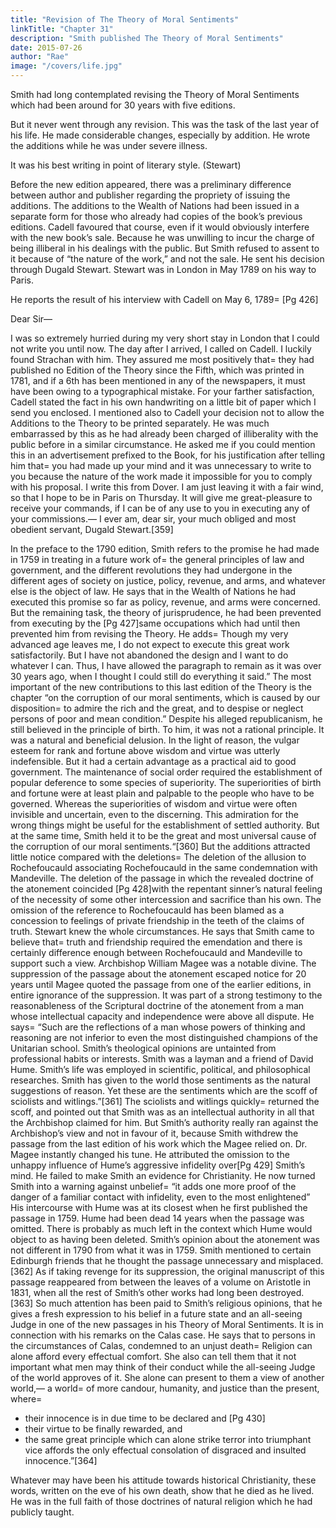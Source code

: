 ```yaml
---
title: "Revision of The Theory of Moral Sentiments"
linkTitle: "Chapter 31"
description: "Smith published The Theory of Moral Sentiments"
date: 2015-07-26
author: "Rae"
image: "/covers/life.jpg"
---
```




Smith had long contemplated revising the Theory of Moral Sentiments which had been around for 30 years with five editions.

But it never went through any revision.
This was the task of the last year of his life.
He made considerable changes, especially by addition.
He wrote the additions while he was under severe illness.

It was his best writing in point of literary style. (Stewart)

Before the new edition appeared, there was a preliminary difference between author and publisher regarding the propriety of issuing the additions.
The additions to the Wealth of Nations had been issued in a separate form for those who already had copies of the book’s previous editions.
Cadell favoured that course, even if it would obviously interfere with the new book’s sale.
Because he was unwilling to incur the charge of being illiberal in his dealings with the public.
But Smith refused to assent to it because of “the nature of the work,” and not the sale.
He sent his decision through Dugald Stewart.
Stewart was in London in May 1789 on his way to Paris.

He reports the result of his interview with Cadell on May 6, 1789= 
[Pg 426]

Dear Sir—

I was so extremely hurried during my very short stay in London that I could not write you until now.
The day after I arrived, I called on Cadell.
I luckily found Strachan with him.
They assured me most positively that= 
they had published no Edition of the Theory since the Fifth, which was printed in 1781, and
if a 6th has been mentioned in any of the newspapers, it must have been owing to a typographical mistake.
For your farther satisfaction, Cadell stated the fact in his own handwriting on a little bit of paper which I send you enclosed.
I mentioned also to Cadell your decision not to allow the Additions to the Theory to be printed separately.
He was much embarrassed by this as he had already been charged of illiberality with the public before in a similar circumstance.
He asked me if you could mention this in an advertisement prefixed to the Book, for his justification after telling him that= 
you had made up your mind and
it was unnecessary to write to you because the nature of the work made it impossible for you to comply with his proposal.
I write this from Dover.
I am just leaving it with a fair wind, so that I hope to be in Paris on Thursday.
It will give me great-pleasure to receive your commands, if I can be of any use to you in executing any of your commissions.—
I ever am, dear sir, your much obliged and most obedient servant,
Dugald Stewart.[359]

In the preface to the 1790 edition, Smith refers to the promise he had made in 1759 in treating in a future work of= 
the general principles of law and government, and
the different revolutions they had undergone in the different ages of society on justice, policy, revenue, and arms, and whatever else is the object of law.
He says that in the Wealth of Nations he had executed this promise so far as policy, revenue, and arms were concerned.
But the remaining task, the theory of jurisprudence, he had been prevented from executing by the [Pg 427]same occupations which had until then prevented him from revising the Theory.
He adds= 
Though my very advanced age leaves me, I do not expect to execute this great work satisfactorily.
But I have not abandoned the design and I want to do whatever I can.
Thus, I have allowed the paragraph to remain as it was over 30 years ago, when I thought I could still do everything it said.”
The most important of the new contributions to this last edition of the Theory is the chapter “on the corruption of our moral sentiments, which is caused by our disposition= 
to admire the rich and the great, and
to despise or neglect persons of poor and mean condition.”
Despite his alleged republicanism, he still believed in the principle of birth.
To him, it was not a rational principle.
It was a natural and beneficial delusion.
In the light of reason, the vulgar esteem for rank and fortune above wisdom and virtue was utterly indefensible.
But it had a certain advantage as a practical aid to good government.
The maintenance of social order required the establishment of popular deference to some species of superiority.
The superiorities of birth and fortune were at least plain and palpable to the people who have to be governed.
Whereas the superiorities of wisdom and virtue were often invisible and uncertain, even to the discerning.
This admiration for the wrong things might be useful for the establishment of settled authority.
But at the same time, Smith held it to be the great and most universal cause of the corruption of our moral sentiments.“[360]
But the additions attracted little notice compared with the deletions= 
The deletion of the allusion to Rochefoucauld associating Rochefoucauld in the same condemnation with Mandeville.
The deletion of the passage in which the revealed doctrine of the atonement coincided [Pg 428]with the repentant sinner’s natural feeling of the necessity of some other intercession and sacrifice than his own.
The omission of the reference to Rochefoucauld has been blamed as a concession to feelings of private friendship in the teeth of the claims of truth.
Stewart knew the whole circumstances.
He says that Smith came to believe that= 
truth and friendship required the emendation and
there is certainly difference enough between Rochefoucauld and Mandeville to support such a view.
Archbishop William Magee was a notable divine.
The suppression of the passage about the atonement escaped notice for 20 years until Magee quoted the passage from one of the earlier editions, in entire ignorance of the suppression.
It was part of a strong testimony to the reasonableness of the Scriptural doctrine of the atonement from a man whose intellectual capacity and independence were above all dispute.
He says= 
“Such are the reflections of a man whose powers of thinking and reasoning are not inferior to even the most distinguished champions of the Unitarian school. Smith’s theological opinions are untainted from professional habits or interests.
Smith was a layman and a friend of David Hume.
Smith’s life was employed in scientific, political, and philosophical researches.
Smith has given to the world those sentiments as the natural suggestions of reason.
Yet these are the sentiments which are the scoff of sciolists and witlings.”[361]
The sciolists and witlings quickly= 
returned the scoff, and
pointed out that Smith was as an intellectual authority in all that the Archbishop claimed for him.
But Smith’s authority really ran against the Archbishop’s view and not in favour of it, because Smith withdrew the passage from the last edition of his work which the Magee relied on.
Dr. Magee instantly changed his tune.
He attributed the omission to the unhappy influence of Hume’s aggressive infidelity over[Pg 429] Smith’s mind.
He failed to make Smith an evidence for Christianity.
He now turned Smith into a warning against unbelief= 
“it adds one more proof of the danger of a familiar contact with infidelity, even to the most enlightened”
His intercourse with Hume was at its closest when he first published the passage in 1759.
Hume had been dead 14 years when the passage was omitted.
There is probably as much left in the context which Hume would object to as having been deleted.
Smith’s opinion about the atonement was not different in 1790 from what it was in 1759.
Smith mentioned to certain Edinburgh friends that he thought the passage unnecessary and misplaced.[362]
As if taking revenge for its suppression, the original manuscript of this passage  reappeared from between the leaves of a volume on Aristotle in 1831, when all the rest of Smith’s other works had long been destroyed.[363]
So much attention has been paid to Smith’s religious opinions, that he gives a fresh expression to his belief in a future state and an all-seeing Judge in one of the new passages in his Theory of Moral Sentiments.
It is in connection with his remarks on the Calas case.
He says that to persons in the circumstances of Calas, condemned to an unjust death= 
Religion can alone afford every effectual comfort.
She also can tell them that it not important what men may think of their conduct while the all-seeing Judge of the world approves of it.
She alone can present to them a view of another world,—
a world= 
of more candour, humanity, and justice than the present,
where= 
- their innocence is in due time to be declared and [Pg 430]
- their virtue to be finally rewarded, and
- the same great principle which can alone strike terror into triumphant vice affords the only effectual consolation of disgraced and insulted innocence.”[364]

Whatever may have been his attitude towards historical Christianity, these words, written on the eve of his own death, show that he died as he lived.
He was in the full faith of those doctrines of natural religion which he had publicly taught.
